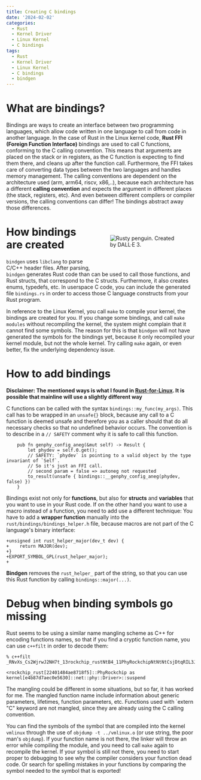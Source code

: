 ```yaml
---
title: Creating C bindings
date: '2024-02-02'
categories:
  - Rust
  - Kernel Driver
  - Linux Kernel
  - C bindings
tags:
  - Rust
  - Kernel Driver
  - Linux Kernel
  - C bindings
  - bindgen
---
```


# What are bindings?
Bindings are ways to create an interface between two programming languages,
which allow code written in one language to call from code in another language.
In the case of Rust in the Linux kernel code, **Rust FFI (Foreign Function
Interface)** bindings are used to call C functions, conforming to the C calling
convention.  This means that arguments are placed on the stack or in registers,
as the C function is expecting to find them there, and cleans up after the
function call. Furthermore, the FFI takes care of converting data types between
the two languages and handles memory management.  The calling conventions are
dependent on the architecture used (arm, arm64, riscv, x86,..), because each
architecture has a different **calling convention** and expects the argument in
different places (the stack, registers, etc). And even between different
compilers or compiler versions, the calling conventions can differ! The bindings
abstract away those differences.

[<img src="/static/img/rusty_penguin_3.jpeg" style="max-width:35%;min-width:40px;float:right;padding:50px" alt="Rusty penguin. Created by DALL·E 3." />](https://github.com/Rust-for-Linux/)

# How bindings are created

`bindgen` uses `libclang` to parse C/C++ header files. After parsing, `bindgen`
generates Rust code than can be used to call those functions, and Rust structs,
that correspond to the C structs. Furthermore, it also creates enums, typedefs,
etc. In userspace C code, you can include the generated file `bindings.rs` in
order to access those C language constructs from your Rust program.

In reference to the Linux Kernel, you call `make` to compile your kernel, the
bindings are created for you.  If you change some bindings, and call `make
modules` without recompiling the kernel, the system might complain that it
cannot find some symbols. The reason for this is that `bindgen` will not have
generated the symbols for the bindings yet, because it only recompiled your
kernel module, but not the whole kernel. Try calling `make` again, or even
better, fix the underlying dependency issue.

# How to add bindings

**Disclaimer: The mentioned ways is what I found in
[Rust-for-Linux](https://github.com/Rust-for-Linux/). It is possible that
mainline will use a slightly different way**

C functions can be called with the syntax `bindings::my_func(my_args)`. This
call has to be wrapped in an `unsafe{}` block, because any call to a C function
is deemed unsafe and therefore you as a caller should that do all necessary
checks so that no undefined behavior occurs. The convention is to describe in a
`// SAFETY` comment why it is safe to call this function.

```
    pub fn genphy_config_aneg(&mut self) -> Result {
        let phydev = self.0.get();
        // SAFETY: `phydev` is pointing to a valid object by the type invariant of `Self`.
        // So it's just an FFI call.
        // second param = false => autoneg not requested
        to_result(unsafe { bindings::__genphy_config_aneg(phydev, false) })
    }
```

Bindings exist not only for **functions**, but also for **structs** and **variables** that
you want to use in your Rust code. If on the other hand you want to use a macro
instead of a function, you need to add use a different technique: You have to
add a **wrapper function** manually into the `rust/bindings/bindings_helper.h`
file, because macros are not part of the C language's binary interface:

```
+unsigned int rust_helper_major(dev_t dev) {
+    return MAJOR(dev);
+}
+EXPORT_SYMBOL_GPL(rust_helper_major);
+
```

**Bindgen** removes the `rust_helper_` part of the string, so that you can use
this Rust function by calling `bindings::major(...)`.

# Debug when binding symbols go missing

Rust seems to be using a similar name mangling scheme as C++ for encoding
functions names, so that if you find a cryptic function name, you can use
`c++filt` in order to decode them:

```
% c++filt
_RNvXs_Cs2WjrwJ2NH7t_13rockchip_rustNtB4_11PhyRockchipNtNtNtCsjDtqRIL3JAG_6kernel3net3phy6Driver7suspend

<rockchip_rust[22401484ae8718f5]::PhyRockchip as kernel[e4b87d7aec0e5630]::net::phy::Driver>::suspend
```

The mangling could be different in some situations, but so far, it has worked
for me. The mangled function name include information about generic parameters,
lifetimes, function parameters, etc. Functions used with `extern "C" keyword are
not mangled, since they are already using the C calling convention.

You can find the symbols of the symbol that are compiled into the kernel `vmlinux` through
the use of `objdump -t ../vmlinux.o` (or use string, the poor man's `objdump`).
If your function name is not there, the linker will throw an error while
compiling the module, and you need to call `make` again to recompile the kernel.
If your symbol is still not there, you need to start proper to debugging to see
why the compiler considers your function dead code. Or search for spelling
mistakes in your functions by comparing the symbol needed to the symbol that is
exported!
